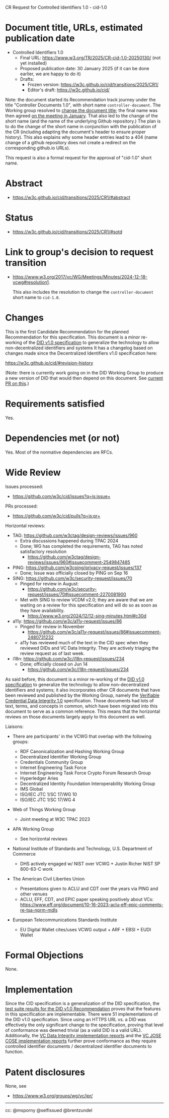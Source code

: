 CR Request for Controlled Identifiers 1.0 - cid-1.0

# Document title, URLs, estimated publication date

- Controlled Identifiers 1.0
    - Final URL: https://www.w3.org/TR/2025/CR-cid-1.0-20250130/ (not yet installed)
    - Proposed publication date: 30 January 2025 (if it can be done earlier, we are happy to do it)
    - Drafts: 
      - Frozen version: https://w3c.github.io/cid/transitions/2025/CR1/
      - Editor's draft: https://w3c.github.io/cid/

Note: the document started its Recommendation track journey under the title "Controller Documents 1.0", with short name `controller-document`. The Working group resolved to [change the document title](https://www.w3.org/2017/vc/WG/Meetings/Minutes/2024-12-04-vcwg#resolution1); the final name was then agreed [on the meeting in January](https://www.w3.org/2017/vc/WG/Meetings/Minutes/2025-01-08-vcwg#section2). That also led to the change of the short name (and the name of the underlying Github repository.) The plan is to do the change of the short name in conjunction with the publication of the CR (including adapting the document's header to ensure proper history). This also explains why some header entries lead to a 404 (name change of a github repository does not create a redirect on the corresponding github.io URLs).

This request is also a formal request for the approval of "cid-1.0" short name.  

# Abstract

- https://w3c.github.io/cid/transitions/2025/CR1/#abstract

# Status

- https://w3c.github.io/cid/transitions/2025/CR1/#sotd

# Link to group's decision to request transition

- https://www.w3.org/2017/vc/WG/Meetings/Minutes/2024-12-18-vcwg#resolution1. 
  
    This also includes the resolution to change the `controller-document` short name to `cid-1.0`.

# Changes

This is the first Candidate Recommendation for the planned Recommendation for this specification. This document is a minor re-working of the [DID v1.0 specification](https://www.w3.org/TR/2022/REC-did-core-20220719/) to generalize the technology to allow non-decentralized identifiers and systems It has a changelog based on changes made since the Decentralized Identifiers v1.0 specification here:

https://w3c.github.io/cid/#revision-history

(Note: there is currently work going on in the DID Working Group to produce a new version of DID that would then depend on this document. See [current PR on this](https://github.com/w3c/did-core/pull/877).)

# Requirements satisfied

Yes.

# Dependencies met (or not)

Yes. Most of the normative dependencies are RFCs.

# Wide Review

Issues processed:
- https://github.com/w3c/cid/issues?q=is:issue+

PRs processed:
- https://github.com/w3c/cid/pulls?q=is:pr+

Horizontal reviews:

* TAG: https://github.com/w3ctag/design-reviews/issues/960
  * Extra discussions happened during TPAC 2024
  * Done; WG has completed the requirements, TAG has noted satisfactory resolution
    * https://github.com/w3ctag/design-reviews/issues/960#issuecomment-2549847485
* PING: https://github.com/w3cping/privacy-request/issues/137
  * Done; Issue was officially closed by PING on Sep 16
* SING: https://github.com/w3c/security-request/issues/70
  * Pinged for review in August:
    * https://github.com/w3c/security-request/issues/70#issuecomment-2270081900
  * Met with SING to review VCDM v2.0; they are aware that we are waiting on a review for this specification and will do so as soon as they have availability.
    * https://www.w3.org/2024/12/12-sing-minutes.html#c30d
* a11y: https://github.com/w3c/a11y-request/issues/86
  * Pinged for review in November
    * https://github.com/w3c/a11y-request/issues/86#issuecomment-2480731232
  * a11y has reviewed much of the text in the CID spec when they reviewed DIDs and VC Data Integrity. They are actively triaging the review request as of last week.
* i18n: https://github.com/w3c/i18n-request/issues/234
  * Done; officially closed on Jun 14
    * https://github.com/w3c/i18n-request/issues/234

As said before, this document is a minor re-working of the [DID v1.0 specification](https://www.w3.org/TR/2022/REC-did-core-20220719/) to generalize the technology to allow non-decentralized identifiers and systems; it also incorporates other CR documents that have been reviewed and published by the Working Group, namely the [Verifiable Credential Data Integrity 1.0](https://www.w3.org/TR/vc-data-integrity/) specification. Those documents had lots of text, terms, and concepts in common, which have been migrated into this document to serve as a common reference. This means that the horizontal reviews on those documents largely apply to this document as well.

Liaisons:

* There are participants' in the VCWG that overlap with the following groups:

    * RDF Canonicalization and Hashing Working Group
    * Decentralized Identifier Working Group
    * Credentials Community Group
    * Internet Engineering Task Force
    * Internet Engineering Task Force Crypto Forum Research Group
    * Hyperledger Aries
    * Decentralized Identity Foundation Interoperability Working Group
    * IMS Global
    * ISO/IEC JTC 1/SC 17/WG 10
    * ISO/IEC JTC 1/SC 17/WG 4

* Web of Things Working Group
    * Joint meeting at W3C TPAC 2023

* APA Working Group
    * See horizontal reviews

* National Institute of Standards and Technology, U.S. Department of Commerce
    * DHS actively engaged w/ NIST over VCWG + Justin Richer NIST SP 800-63-C work

* The American Civil Liberties Union
    * Presentations given to ACLU and CDT over the years via PING and other venues
    * ACLU, EFF, CDT, and EPIC paper speaking positively about VCs:
      https://www.eff.org/document/10-16-2023-aclu-eff-epic-comments-re-tsa-nprm-mdls

* European Telecommunications Standards Institute
    * EU Digital Wallet cites/uses VCWG output + ARF + EBSI + EUDI Wallet

# Formal Objections

None.

# Implementation

Since the CID specification is a generalization of the DID specification, the [test suite results for the DID v1.0 Recommendation](https://w3c.github.io/did-test-suite/) proves that the features in this specification are implementable. There were 51 implementations of the DID v1.0 specification. Since using an HTTPS URL vs. a DID was effectively the only significant change to the specification, proving that level of conformance was deemed trivial (as a valid DID is a valid URL). Additionally, the [VC Data Integrity implementation reports](https://w3c.github.io/vc-data-integrity/implementations/) and the [VC JOSE COSE implementation reports](https://w3c.github.io/vc-jose-cose-test-suite/) further prove conformance as they require controlled identifier documents / decentralized identifier documents to function.

# Patent disclosures

None, see

- https://www.w3.org/groups/wg/vc/ipr/


---

cc: @msporny @selfissued @brentzundel
